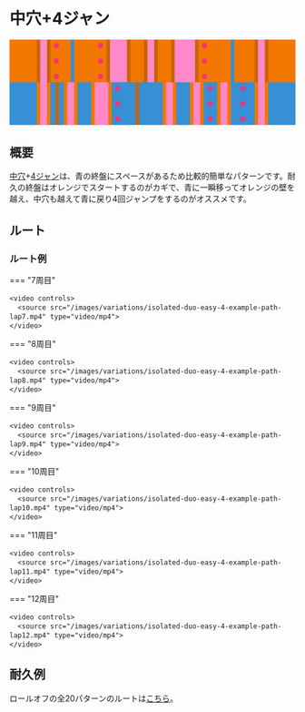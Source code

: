 # 中穴+4ジャン

![Isolated Duo + Easy 4](../images/variations/isolated-duo-easy-4.jpg)

## 概要

[中穴](../rolls/isolated-duo.md#orange)+[4ジャン](../rolls/easy-4.md#blue)は、青の終盤にスペースがあるため比較的簡単なパターンです。耐久の終盤はオレンジでスタートするのがカギで、青に一瞬移ってオレンジの壁を越え、中穴も越えて青に戻り4回ジャンプをするのがオススメです。

## ルート

### ルート例

=== "7周目"

    <video controls>
      <source src="/images/variations/isolated-duo-easy-4-example-path-lap7.mp4" type="video/mp4">
    </video>

=== "8周目"

    <video controls>
      <source src="/images/variations/isolated-duo-easy-4-example-path-lap8.mp4" type="video/mp4">
    </video>

=== "9周目"

    <video controls>
      <source src="/images/variations/isolated-duo-easy-4-example-path-lap9.mp4" type="video/mp4">
    </video>

=== "10周目"

    <video controls>
      <source src="/images/variations/isolated-duo-easy-4-example-path-lap10.mp4" type="video/mp4">
    </video>

=== "11周目"

    <video controls>
      <source src="/images/variations/isolated-duo-easy-4-example-path-lap11.mp4" type="video/mp4">
    </video>

=== "12周目"

    <video controls>
      <source src="/images/variations/isolated-duo-easy-4-example-path-lap12.mp4" type="video/mp4">
    </video>

## 耐久例

ロールオフの全20パターンのルートは[こちら](https://www.youtube.com/playlist?list=PLG_QNSp9ZgJLWYSNl4vY26VJCZeOQHO1F)。

